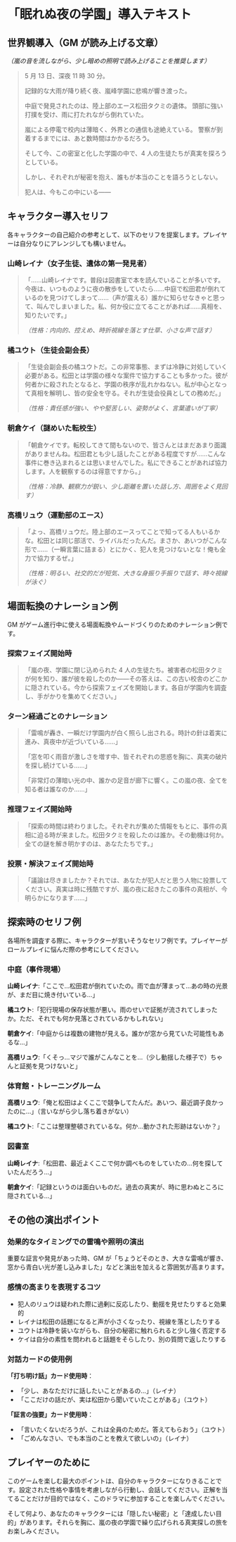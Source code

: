 # 「眠れぬ夜の学園」導入テキスト

## 世界観導入（GM が読み上げる文章）

_（嵐の音を流しながら、少し暗めの照明で読み上げることを推奨します）_

> 5 月 13 日、深夜 11 時 30 分。
>
> 記録的な大雨が降り続く夜、嵐峰学園に悲鳴が響き渡った。
>
> 中庭で発見されたのは、陸上部のエース松田タクミの遺体。
> 頭部に強い打撲を受け、雨に打たれながら倒れていた。
>
> 嵐による停電で校内は薄暗く、外界との通信も途絶えている。
> 警察が到着するまでには、あと数時間はかかるだろう。
>
> そして今、この密室と化した学園の中で、4 人の生徒たちが真実を探ろうとしている。
>
> しかし、それぞれが秘密を抱え、誰もが本当のことを語ろうとしない。
>
> 犯人は、今もこの中にいる——

## キャラクター導入セリフ

各キャラクターの自己紹介の参考として、以下のセリフを提案します。プレイヤーは自分なりにアレンジしても構いません。

### 山崎レイナ（女子生徒、遺体の第一発見者）

> 「……山崎レイナです。普段は図書室で本を読んでいることが多いです。今夜は、いつものように夜の散歩をしていたら……中庭で松田君が倒れているのを見つけてしまって……（声が震える）誰かに知らせなきゃと思って、叫んでしまいました。私、何か役に立てることがあれば……真相を、知りたいです。」
>
> _（性格：内向的、控えめ、時折視線を落とす仕草、小さな声で話す）_

### 橘ユウト（生徒会副会長）

> 「生徒会副会長の橘ユウトだ。この非常事態、まずは冷静に対処していく必要がある。松田とは学園の様々な案件で協力することも多かった。彼が何者かに殺されたとなると、学園の秩序が乱れかねない。私が中心となって真相を解明し、皆の安全を守る。それが生徒会役員としての務めだ。」
>
> _（性格：責任感が強い、やや堅苦しい、姿勢がよく、言葉遣いが丁寧）_

### 朝倉ケイ（謎めいた転校生）

> 「朝倉ケイです。転校してきて間もないので、皆さんとはまだあまり面識がありませんね。松田君とも少し話したことがある程度ですが……こんな事件に巻き込まれるとは思いませんでした。私にできることがあれば協力します。人を観察するのは得意ですから。」
>
> _（性格：冷静、観察力が鋭い、少し距離を置いた話し方、周囲をよく見回す）_

### 高橋リュウ（運動部のエース）

> 「よっ、高橋リュウだ。陸上部のエースってことで知ってる人もいるかな。松田とは同じ部活で、ライバルだったんだ。まさか、あいつがこんな形で……（一瞬言葉に詰まる）とにかく、犯人を見つけないとな！俺も全力で協力するぜ。」
>
> _（性格：明るい、社交的だが短気、大きな身振り手振りで話す、時々視線が泳ぐ）_

## 場面転換のナレーション例

GM がゲーム進行中に使える場面転換やムードづくりのためのナレーション例です。

### 探索フェイズ開始時

> 「嵐の夜、学園に閉じ込められた 4 人の生徒たち。被害者の松田タクミが何を知り、誰が彼を殺したのか——その答えは、この古い校舎のどこかに隠されている。今から探索フェイズを開始します。各自が学園内を調査し、手がかりを集めてください。」

### ターン経過ごとのナレーション

> 「雷鳴が轟き、一瞬だけ学園内が白く照らし出される。時計の針は着実に進み、真夜中が近づいている……」
>
> 「窓を叩く雨音が激しさを増す中、皆それぞれの思惑を胸に、真実の破片を探し続けている……」
>
> 「非常灯の薄暗い光の中、誰かの足音が廊下に響く。この嵐の夜、全てを知る者は誰なのか……」

### 推理フェイズ開始時

> 「探索の時間は終わりました。それぞれが集めた情報をもとに、事件の真相に迫る時が来ました。松田タクミを殺したのは誰か。その動機は何か。全ての謎を解き明かすのは、あなたたちです。」

### 投票・解決フェイズ開始時

> 「議論は尽きましたか？それでは、あなたが犯人だと思う人物に投票してください。真実は時に残酷ですが、嵐の夜に起きたこの事件の真相が、今明らかになります……」

## 探索時のセリフ例

各場所を調査する際に、キャラクターが言いそうなセリフ例です。プレイヤーがロールプレイに悩んだ際の参考にしてください。

### 中庭（事件現場）

**山崎レイナ**:「ここで…松田君が倒れていたの。雨で血が薄まって…あの時の光景が、まだ目に焼き付いている…」

**橘ユウト**:「犯行現場の保存状態が悪い。雨のせいで証拠が流されてしまったか。ただ、それでも何か見落とされているかもしれない」

**朝倉ケイ**:「中庭からは複数の建物が見える。誰かが窓から見ていた可能性もあるな…」

**高橋リュウ**:「くそっ…マジで誰がこんなことを…（少し動揺した様子で）ちゃんと証拠を見つけないと」

### 体育館・トレーニングルーム

**高橋リュウ**:「俺と松田はよくここで競争してたんだ。あいつ、最近調子良かったのに…」（言いながら少し落ち着きがない）

**橘ユウト**:「ここは整理整頓されているな。何か…動かされた形跡はないか？」

### 図書室

**山崎レイナ**:「松田君、最近よくここで何か調べものをしていたの…何を探していたんだろう…」

**朝倉ケイ**:「記録というのは面白いものだ。過去の真実が、時に思わぬところに隠されている…」

## その他の演出ポイント

### 効果的なタイミングでの雷鳴や照明の演出

重要な証言や発見があった時、GM が「ちょうどそのとき、大きな雷鳴が響き、窓から青白い光が差し込みました」などと演出を加えると雰囲気が高まります。

### 感情の高まりを表現するコツ

- 犯人のリュウは疑われた際に過剰に反応したり、動揺を見せたりすると効果的
- レイナは松田の話題になると声が小さくなったり、視線を落としたりする
- ユウトは冷静を装いながらも、自分の秘密に触れられると少し強く否定する
- ケイは自分の素性を問われると話題をそらしたり、別の質問で返したりする

### 対話カードの使用例

**「打ち明け話」カード使用時**：

- 「少し、あなただけに話したいことがあるの…」（レイナ）
- 「ここだけの話だが、実は松田から聞いていたことがある」（ユウト）

**「証言の強要」カード使用時**：

- 「言いたくないだろうが、これは全員のためだ。答えてもらおう」（ユウト）
- 「ごめんなさい、でも本当のことを教えて欲しいの」（レイナ）

## プレイヤーのために

このゲームを楽しむ最大のポイントは、自分のキャラクターになりきることです。設定された性格や事情を考慮しながら行動し、会話してください。正解を当てることだけが目的ではなく、このドラマに参加することを楽しんでください。

そして何より、あなたのキャラクターには「隠したい秘密」と「達成したい目的」があります。それらを胸に、嵐の夜の学園で繰り広げられる真実探しの旅をお楽しみください。
